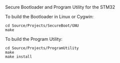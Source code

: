 Secure Bootloader and Program Utility for the STM32

To build the Bootloader in Linux or Cygwin:

    cd Source/Projects/SecureBoot/GNU  
    make
    
To build the Program Utility:

    cd Source/Projects/ProgramUtility
    make
    make install